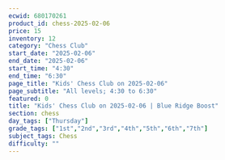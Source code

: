 ```yaml
---
ecwid: 680170261
product_id: chess-2025-02-06
price: 15
inventory: 12
category: "Chess Club"
start_date: "2025-02-06"
end_date: "2025-02-06"
start_time: "4:30"
end_time: "6:30"
page_title: "Kids' Chess Club on 2025-02-06"
page_subtitle: "All levels; 4:30 to 6:30"
featured: 0
title: "Kids' Chess Club on 2025-02-06 | Blue Ridge Boost"
section: chess
day_tags: ["Thursday"]
grade_tags: ["1st","2nd","3rd","4th","5th","6th","7th"]
subject_tags: Chess
difficulty: ""
---
```


